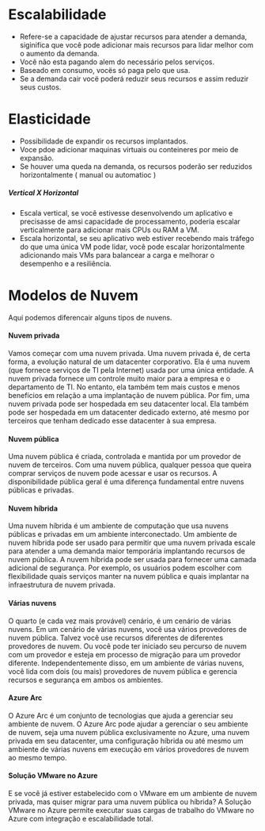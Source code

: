 # Escalabilidade
  - Refere-se a capacidade de ajustar recursos para atender a demanda, siginifica que você pode adicionar mais recursos para lidar melhor com o aumento da demanda.
  - Você não esta pagando alem do necessário pelos serviços.
  - Baseado em consumo, vocës só paga pelo que usa.
  - Se a demanda cair vocë poderá reduzir seus recursos e assim reduzir seus custos.

# Elasticidade 
  - Possibilidade de expandir os recursos implantados.
  - Voce pdoe adicionar maquinas virtuais ou conteineres por meio de expansão.
  - Se houver uma queda na demanda, os recursos poderão ser reduzidos horizontalmente ( manual ou automatioc ) 

##### Vertical X Horizontal 
  - Escala vertical, se você estivesse desenvolvendo um aplicativo e precisasse de amsi capacidade de processamento, poderia escalar verticalmente para adicionar mais CPUs ou RAM a VM.
  - Escala horizontal, se seu aplicativo web estiver recebendo mais tráfego do que uma única VM pode lidar, você pode escalar horizontalmente adicionando mais VMs para balancear a carga e melhorar o desempenho e a resiliência.


# Modelos de Nuvem
Aqui podemos diferencair alguns tipos de nuvens. 

#### Nuvem privada
Vamos começar com uma nuvem privada. Uma nuvem privada é, de certa forma, a evolução natural de um datacenter corporativo. Ela é uma nuvem (que fornece serviços de TI pela Internet) usada por uma única entidade. A nuvem privada fornece um controle muito maior para a empresa e o departamento de TI. No entanto, ela também tem mais custos e menos benefícios em relação a uma implantação de nuvem pública. Por fim, uma nuvem privada pode ser hospedada em seu datacenter local. Ela também pode ser hospedada em um datacenter dedicado externo, até mesmo por terceiros que tenham dedicado esse datacenter à sua empresa.

#### Nuvem pública
Uma nuvem pública é criada, controlada e mantida por um provedor de nuvem de terceiros. Com uma nuvem pública, qualquer pessoa que queira comprar serviços de nuvem pode acessar e usar os recursos. A disponibilidade pública geral é uma diferença fundamental entre nuvens públicas e privadas.

#### Nuvem híbrida
Uma nuvem híbrida é um ambiente de computação que usa nuvens públicas e privadas em um ambiente interconectado. Um ambiente de nuvem híbrida pode ser usado para permitir que uma nuvem privada escale para atender a uma demanda maior temporária implantando recursos de nuvem pública. A nuvem híbrida pode ser usada para fornecer uma camada adicional de segurança. Por exemplo, os usuários podem escolher com flexibilidade quais serviços manter na nuvem pública e quais implantar na infraestrutura de nuvem privada.

#### Várias nuvens
O quarto (e cada vez mais provável) cenário, é um cenário de várias nuvens. Em um cenário de várias nuvens, você usa vários provedores de nuvem pública. Talvez você use recursos diferentes de diferentes provedores de nuvem. Ou você pode ter iniciado seu percurso de nuvem com um provedor e esteja em processo de migração para um provedor diferente. Independentemente disso, em um ambiente de várias nuvens, você lida com dois (ou mais) provedores de nuvem pública e gerencia recursos e segurança em ambos os ambientes.

#### Azure Arc
O Azure Arc é um conjunto de tecnologias que ajuda a gerenciar seu ambiente de nuvem. O Azure Arc pode ajudar a gerenciar o seu ambiente de nuvem, seja uma nuvem pública exclusivamente no Azure, uma nuvem privada em seu datacenter, uma configuração híbrida ou até mesmo um ambiente de várias nuvens em execução em vários provedores de nuvem ao mesmo tempo.

#### Solução VMware no Azure
E se você já estiver estabelecido com o VMware em um ambiente de nuvem privada, mas quiser migrar para uma nuvem pública ou híbrida? A Solução VMware no Azure permite executar suas cargas de trabalho do VMware no Azure com integração e escalabilidade total.
